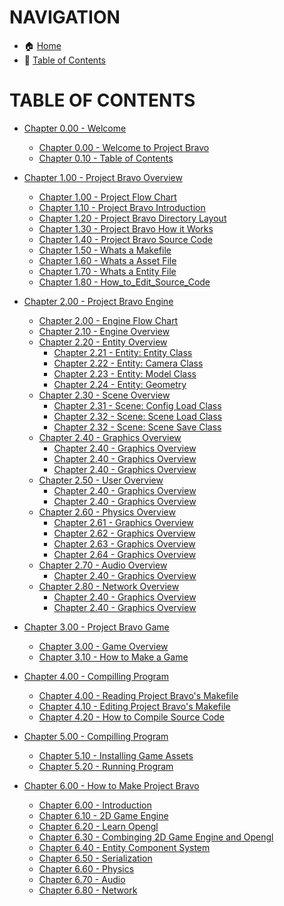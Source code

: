 # NAVIGATION
- 🏠 [Home](../../../README.md)
- 📖 [Table of Contents](../docs_Chapter_0.00_Welcome/doc_Chapter_0.10_Table_of_Contents.md)

# TABLE OF CONTENTS
- [Chapter 0.00 - Welcome]()
    - [Chapter 0.00 - Welcome to Project Bravo](../docs_Chapter_0.00_Welcome/doc_Chapter_0.00_Welcome_to_Project_Bravo.md)
    - [Chapter 0.10 - Table of Contents](../docs_Chapter_0.00_Welcome/doc_Chapter_0.10_Table_of_Contents.md)


- [Chapter 1.00 - Project Bravo Overview](../docs_Chapter_1.00_Project_Bravo_Overview)
    - [Chapter 1.00 - Project Flow Chart](../docs_Chapter_1.00_Project_Bravo_Overview/doc_Chapter_1.00_Project_Bravo_Flow_Chart.md)
    - [Chapter 1.10 - Project Bravo Introduction](../docs_Chapter_1.00_Project_Bravo_Overview/doc_Chapter_1.10_Project_Bravo_Introduction.md)
    - [Chapter 1.20 - Project Bravo Directory Layout](../docs_Chapter_1.00_Project_Bravo_Overview/doc_Chapter_1.20_Project_Bravo_Directory_Layout.md)
    - [Chapter 1.30 - Project Bravo How it Works](../docs_Chapter_1.00_Project_Bravo_Overview/doc_Chapter_1.30_Project_Bravo_How_it_Works.md)
    - [Chapter 1.40 - Project Bravo Source Code](../docs_Chapter_1.00_Project_Bravo_Overview/doc_Chapter_1.40_Project_Bravo_Source_Code.md)
    - [Chapter 1.50 - Whats a Makefile](../docs_Chapter_1.00_Project_Bravo_Overview/doc_Chapter_1.50_Whats_a_makefile.md)
    - [Chapter 1.60 - Whats a Asset File](../docs_Chapter_1.00_Project_Bravo_Overview/doc_Chapter_1.60_Whats_a_asset_file.md)
    - [Chapter 1.70 - Whats a Entity File](../docs_Chapter_1.00_Project_Bravo_Overview/doc_Chapter_1.70_Whats_a_entity_file.md)
    - [Chapter 1.80 - How_to_Edit_Source_Code](../docs_Chapter_1.00_Project_Bravo_Overview/doc_Chapter_1.80_How_to_Edit_Source_Code.md)


- [Chapter 2.00 - Project Bravo Engine](../manual/docs_Chapter_2.00_Engine)
    - [Chapter 2.00 - Engine Flow Chart](../docs_Chapter_2.00_Project_Bravo_Engine/doc_Chapter_2.00_Engine_Flow_Chart.md)
    - [Chapter 2.10 - Engine Overview](../docs_Chapter_2.00_Project_Bravo_Engine/doc_Chapter_2.10_Engine_Overview.md)
    - [Chapter 2.20 - Entity Overview](../docs_Chapter_2.00_Project_Bravo_Engine/doc_Chapter_2.20_Entity_Overview.md)
        - [Chapter 2.21 - Entity: Entity Class](../docs_Chapter_2.00_Project_Bravo_Engine/doc_Chapter_2.21_Entity_Entity_Class.md)
        - [Chapter 2.22 - Entity: Camera Class](../docs_Chapter_2.00_Project_Bravo_Engine/doc_Chapter_2.22_Entity_Camera_Class.md)
        - [Chapter 2.23 - Entity: Model Class](../docs_Chapter_2.00_Project_Bravo_Engine/doc_Chapter_2.23_Entity_Model_Class.md)
        - [Chapter 2.24 - Entity: Geometry](../docs_Chapter_2.00_Project_Bravo_Engine/doc_Chapter_2.24_Entity_Geometry_Class.md)
    - [Chapter 2.30 - Scene Overview](../docs_Chapter_2.00_Project_Bravo_Engine/doc_Chapter_2.30_Scene_Overview.md)
        - [Chapter 2.31 - Scene: Config Load Class](../docs_Chapter_2.00_Project_Bravo_Engine/doc_Chapter_2.31_Scene_Config_Load_Class.md)
        - [Chapter 2.32 - Scene: Scene Load Class](../docs_Chapter_2.00_Project_Bravo_Engine/doc_Chapter_2.32_Scene_Scene_Load_Class.md)
        - [Chapter 2.32 - Scene: Scene Save Class](../docs_Chapter_2.00_Project_Bravo_Engine/doc_Chapter_2.33_Scene_Scene_Save_Class.md)
    - [Chapter 2.40 - Graphics Overview](../docs_Chapter_2.00_Project_Bravo_Engine/doc_Chapter_2.40_Graphics_Overview.md)
        - [Chapter 2.40 - Graphics Overview](../docs_Chapter_2.00_Project_Bravo_Engine/doc_Chapter_2.41_Graphics_Shader_Class.md)
        - [Chapter 2.40 - Graphics Overview](../docs_Chapter_2.00_Project_Bravo_Engine/doc_Chapter_2.42_Graphics_Mesh_Class.md)
        - [Chapter 2.40 - Graphics Overview](../docs_Chapter_2.00_Project_Bravo_Engine/doc_Chapter_2.43_Graphics_Graphics_Class.md)
    - [Chapter 2.50 - User Overview](../docs_Chapter_2.00_Project_Bravo_Engine/doc_Chapter_2.50_User_Overview.md)
        - [Chapter 2.40 - Graphics Overview](../docs_Chapter_2.00_Project_Bravo_Engine/doc_Chapter_2.51_User_Keyboard_Class.md)
        - [Chapter 2.40 - Graphics Overview](../docs_Chapter_2.00_Project_Bravo_Engine/doc_Chapter_2.52_User_Mouse_Class.md)
    - [Chapter 2.60 - Physics Overview](../docs_Chapter_2.00_Project_Bravo_Engine/doc_Chapter_2.60_Physics_Overview.md)
        - [Chapter 2.61 - Graphics Overview](../docs_Chapter_2.00_Project_Bravo_Engine/doc_Chapter_2.61_Physics_Rigid_Body_Class.md)
        - [Chapter 2.62 - Graphics Overview](../docs_Chapter_2.00_Project_Bravo_Engine/doc_Chapter_2.62_Physics_Collider_Class.md)
        - [Chapter 2.63 - Graphics Overview](../docs_Chapter_2.00_Project_Bravo_Engine/doc_Chapter_2.63_Physics_Collision_Class.md)
        - [Chapter 2.64 - Graphics Overview](../docs_Chapter_2.00_Project_Bravo_Engine/doc_Chapter_2.64_Physics_Raycast_Class.md)
    - [Chapter 2.70 - Audio Overview](../docs_Chapter_2.00_Project_Bravo_Engine/doc_Chapter_2.70_Audio_Overview.md)
        - [Chapter 2.40 - Graphics Overview](../docs_Chapter_2.00_Project_Bravo_Engine/doc_Chapter_2.71_Audio_Audio_Class.md)
    - [Chapter 2.80 - Network Overview](../docs_Chapter_2.00_Project_Bravo_Engine/doc_Chapter_2.80_Network_Overview.md)
        - [Chapter 2.40 - Graphics Overview](../docs_Chapter_2.00_Project_Bravo_Engine/doc_Chapter_2.80_Network_Overview.md)
        - [Chapter 2.40 - Graphics Overview](../docs_Chapter_2.00_Project_Bravo_Engine/doc_Chapter_2.81_Network_Network_Server_Class.md)


- [Chapter 3.00 - Project Bravo Game](../manual/docs_Chapter_2.00_Engine)
    - [Chapter 3.00 - Game Overview]()
    - [Chapter 3.10 - How to Make a Game]()


- [Chapter 4.00 - Compilling Program](../manual/docs_Chapter_2.00_Engine)
    - [Chapter 4.00 - Reading Project Bravo's Makefile]()
    - [Chapter 4.10 - Editing Project Bravo's Makefile]()
    - [Chapter 4.20 - How to Compile Source Code]()


- [Chapter 5.00 - Compilling Program](../manual/docs_Chapter_2.00_Engine)
    - [Chapter 5.10 - Installing Game Assets]()
    - [Chapter 5.20 - Running Program]()


- [Chapter 6.00 - How to Make Project Bravo](../docs_Chapter_6.00_How_to_Make_Project_Bravo)
    - [Chapter 6.00 - Introduction](../docs_Chapter_6.00_How_to_Make_Project_Bravo/doc_Chapter_6.00_Introduction.md)
    - [Chapter 6.10 - 2D Game Engine](../docs_Chapter_6.00_How_to_Make_Project_Bravo/doc_Chapter_6.10_2D_Game_Engine.md)
    - [Chapter 6.20 - Learn Opengl](../docs_Chapter_6.00_How_to_Make_Project_Bravo/doc_Chapter_6.20_Learn_Opengl.md)
    - [Chapter 6.30 - Combinging 2D Game Engine and Opengl](../docs_Chapter_6.00_How_to_Make_Project_Bravo/doc_Chapter_6.30_Combine_2D_Game_Engine_and_Opengl.md)
    - [Chapter 6.40 - Entity Component System](../docs_Chapter_6.00_How_to_Make_Project_Bravo/doc_Chapter_6.40_Entity_Component_System.md)
    - [Chapter 6.50 - Serialization](../docs_Chapter_6.00_How_to_Make_Project_Bravo/doc_Chapter_6.50_Serialization.md)
    - [Chapter 6.60 - Physics](../docs_Chapter_6.00_How_to_Make_Project_Bravo/doc_Chapter_6.60_Physics.md)
    - [Chapter 6.70 - Audio](../docs_Chapter_6.00_How_to_Make_Project_Bravo/doc_Chapter_6.70_Audio.md)
    - [Chapter 6.80 - Network](../docs_Chapter_6.00_How_to_Make_Project_Bravo/doc_Chapter_6.80_Network.md)